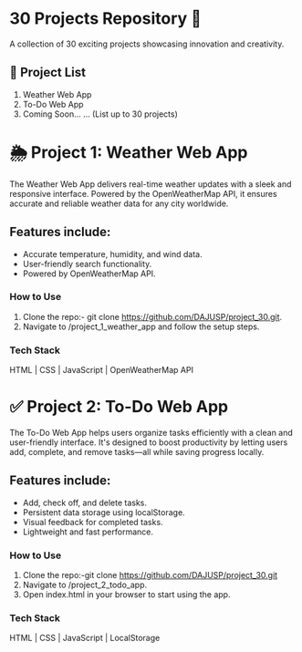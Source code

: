 # 30 Projects Repository 🚀
A collection of 30 exciting projects showcasing innovation and creativity.

## 📂 Project List
1. Weather Web App
2. To-Do Web App
3. Coming Soon... ... (List up to 30 projects)

# 🌦️ Project 1: Weather Web App
The Weather Web App delivers real-time weather updates with a sleek and responsive interface. Powered by the OpenWeatherMap API, it ensures accurate and reliable weather data for any city worldwide.

## Features include:
* Accurate temperature, humidity, and wind data.
* User-friendly search functionality.
* Powered by OpenWeatherMap API.

### How to Use
1. Clone the repo:- git clone https://github.com/DAJUSP/project_30.git.
3. Navigate to /project_1_weather_app and follow the setup steps.

### Tech Stack
HTML | CSS | JavaScript | OpenWeatherMap API

# ✅ Project 2: To-Do Web App
The To-Do Web App helps users organize tasks efficiently with a clean and user-friendly interface. It's designed to boost productivity by letting users add, complete, and remove tasks—all while saving progress locally.

## Features include:
* Add, check off, and delete tasks.
* Persistent data storage using localStorage.
* Visual feedback for completed tasks.
* Lightweight and fast performance.

### How to Use
1. Clone the repo:-git clone https://github.com/DAJUSP/project_30.git
2. Navigate to /project_2_todo_app.
3. Open index.html in your browser to start using the app.

### Tech Stack
HTML | CSS | JavaScript | LocalStorage

